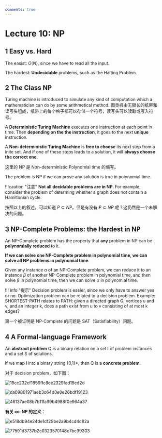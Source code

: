 ```yaml
---
comments: true
---
```


# Lecture 10: NP

## 1 Easy vs. Hard

The easist: $O(N)$, since we have to read all the input.

The hardest: **Undecidable** problems, such as the Halting Problem.

## 2 The Class NP

Turing machine is introduced to simulate any kind of computation which a mathematician can do by some arithmetical method. 图灵机由无限长的纸带和读写头组成，纸带上的每个格子都可以存储一个符号，读写头可以读取或写入符号。

A **Deterministic Turing Machine** executes one instruction at each point in time. Then **depending on the the instruction**, it goes to the next **unique** instruction.

A **Non-deterministic Turing Machine** is **free to choose** its next step from a inite set. And if one of these steps leads to a solution, it will **always choose the correct one**.

这里的 NP 是 Non-deterministic Polynomial time 的缩写。

The problem is NP if we can prove any solution is true in polynomial time.

!!!caution "注意"
    **Not all decidable problems are in NP**. For example, consider the problem of determing whether a graph does not contain a Hamiltonian cycle.

按照以上的叙述，可以知道 $P \subseteq NP$。但是有没有 $P \subset NP$ 呢？这仍然是一个未解决的问题。

## 3 NP-Complete Problems: the Hardest in NP

An NP-Complete problem has the property that **any** problem in NP can be **polynomially reduced** to it.

**If we can solve one NP-Complete problem in polynomial time, we can solve all NP problems in polynomial time**.

Given any instance $\alpha$ of an NP-Complete problem, we can reduce it to an instance $\beta$ of another NP-Complete problem in polynomial time, and then solve $\beta$ in polynomial time, then we can solve $\alpha$ in polynomial time.

!!! info "提示"
    Decision problem is easier, since we only have to answer yes or no.
    Optimization problem can be related to a decision problem.
    Example: SHORTEST-PATH relates to PATH: given a directed graph G, vertices u and v, and an integer k, does a path exist from u to v consisting of at most k edges?

第一个被证明是 NP-Complete 的问题是 SAT（Satisfiability）问题。

## 4 A Formal-language Framework

An **abstract problem** Q is a binary relation on a set I of problem instances and a set S of solutions.

If we map I into a binary string {0,1}*, then Q is a **concrete problem**.

对于 decision problem，如下图：

![19cc232cf1859ffc8ee2329fad19ed2d](https://cdn.jsdelivr.net/gh/Frankoxer/image-host/pic/19cc232cf1859ffc8ee2329fad19ed2d.png)

![da09801971aeb3c64d0e0e26bdf19123](https://cdn.jsdelivr.net/gh/Frankoxer/image-host/pic/da09801971aeb3c64d0e0e26bdf19123.png)

![46137ae08b7b11fa99b4988f0e964a37](https://cdn.jsdelivr.net/gh/Frankoxer/image-host/pic/46137ae08b7b11fa99b4988f0e964a37.png)

**有关 co-NP 的定义**：

![e518db94e24de1df29be2a9b4cd4c82a](https://cdn.jsdelivr.net/gh/Frankoxer/image-host/pic/e518db94e24de1df29be2a9b4cd4c82a.png)

![77591d3737b2c0323570148c7bc99303](https://cdn.jsdelivr.net/gh/Frankoxer/image-host/pic/77591d3737b2c0323570148c7bc99303.png)